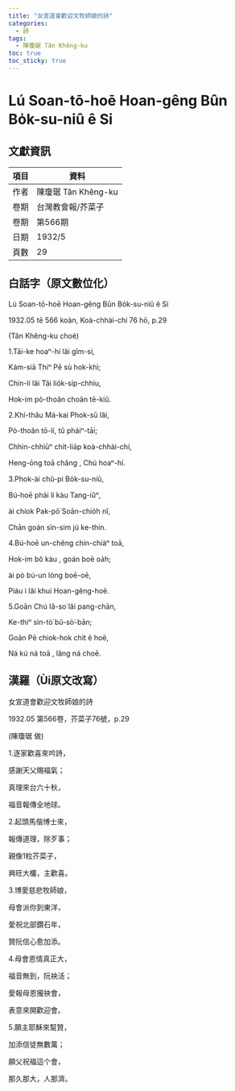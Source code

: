 ```yaml
---
title: "女宣道會歡迎文牧師娘的詩"
categories:
  - 詩
tags:
  - 陳瓊琚 Tân Khêng-ku
toc: true
toc_sticky: true
---
```


# Lú Soan-tō-hoē Hoan-gêng Bûn Bo̍k-su-niû ê Si

## 文獻資訊

| 項目 | 資料 |
|---|---|
| 作者 | 陳瓊琚 Tân Khêng-ku |
| 卷期 | 台灣教會報/芥菜子 |
| 卷期 | 第566期 |
| 日期 | 1932/5 |
| 頁數 | 29 |

## 白話字（原文數位化）

Lú Soan-tō-hoē Hoan-gêng Bûn Bo̍k-su-niû ê Si

1932.05 tē 566 koàn, Koà-chhài-chí 76 hō, p.29

(Tân Khêng-ku choè)

1.Tāi-ke hoaⁿ-hí lâi gîm-si,

Kám-siā Thiⁿ Pē sù hok-khì;

Chin-lí lâi Tâi lio̍k-si̍p-chhiu,

Hok-im pò-thoân choân tē-kiû.

2.Khí-thâu Má-kai Phok-sū lâi,

Pò-thoân tō-lí, tû pháiⁿ-tāi;

Chhin-chhiūⁿ chi̍t-lia̍p koà-chhài-chí,

Heng-ōng toā châng , Chú hoaⁿ-hí.

3.Phok-ài chû-pi Bo̍k-su-niû,

Bú-hoē phài lí kàu Tang-iûⁿ,

ài chiok Pak-pō͘ Soān-chio̍h nî,

Chān goán sìn-sim jú ke-thin.

4.Bú-hoē un-chêng chin-chiàⁿ toā,

Hok-im bô kàu , goán boē oa̍h;

ài pò bú-un lóng boē-oē,

Piáu ì lâi khui Hoan-gêng-hoē.

5.Goān Chú Iâ-so͘ lâi pang-chān,

Ke-thiⁿ sìn-tò͘ bû-sò͘-bān;

Goān Pē chiok-hok chit ê hoē,

Ná kú ná toā , lâng ná choē.

## 漢羅（Ùi原文改寫）

女宣道會歡迎文牧師娘的詩

1932.05 第566卷，芥菜子76號，p.29

(陳瓊琚 做)

1.逐家歡喜來吟詩，

感謝天父賜福氣；

真理來台六十秋，

福音報傳全地球。

2.起頭馬偕博士來，

報傳道理，除歹事；

親像1粒芥菜子，

興旺大欉，主歡喜。

3.博愛慈悲牧師娘，

母會派你到東洋，

愛祝北部鑽石年，

贊阮信心愈加添。

4.母會恩情真正大，

福音無到，阮袂活；

愛報母恩攏袂會，

表意來開歡迎會。

5.願主耶穌來幫贊，

加添信徒無數萬；

願父祝福這个會，

那久那大，人那濟。
